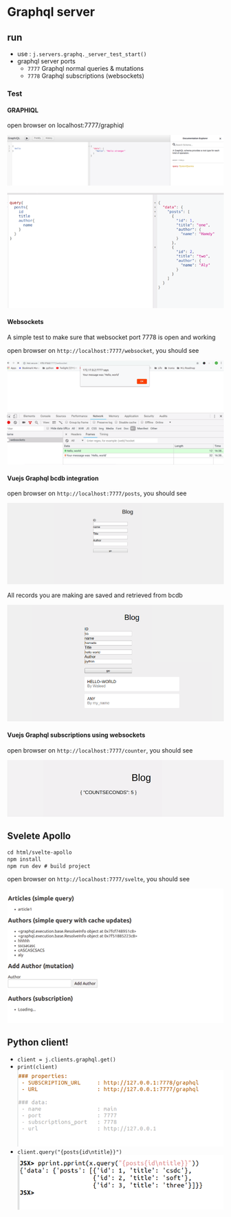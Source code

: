 # Graphql server

## run

- use : `j.servers.graphq._server_test_start()`
- graphql server ports
    - `7777` Graphql normal queries & mutations
    - `7778` Graphql subscriptions (websockets)
  


### Test


#### GRAPHIQL

open browser on localhost:7777/graphiql

![](docs/assets/graphiql.png)

![](docs/assets/posts.png)



#### Websockets

A simple test to make sure that websocket port 7778 is open and working

open browser on `http://localhost:7777/websocket`, you should see

   ![](docs/assets/websocket.png)

#### Vuejs Graphql bcdb integration

open browser on `http://localhost:7777/posts`, you should see

![](docs/assets/blog_main.png)

All records you are making are saved and retrieved from bcdb

![](docs/assets/blog_writing.png)

#### Vuejs Graphql subscriptions using websockets

open browser on `http://localhost:7777/counter`, you should see

![](docs/assets/counter.png)



## Svelete Apollo

```
cd html/svelte-apollo
npm install
npm run dev # build project
```

open browser on `http://localhost:7777/svelte`, you should see


![](docs/assets/svelte.png)


## Python client!

- `client = j.clients.graphql.get()`
- `print(client)`
    ![](docs/assets/client.png)
- `client.query("{posts{id\ntitle}}")`
    ![](docs/assets/data.png)

    


